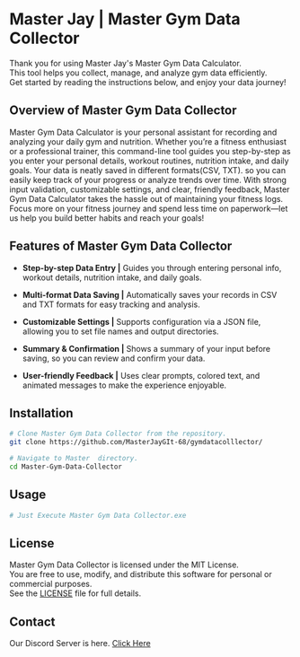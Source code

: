 # Master Jay | Master Gym Data Collector
Thank you for using Master Jay's Master Gym Data Calculator.  
This tool helps you collect, manage, and analyze gym data efficiently.    
Get started by reading the instructions below, and enjoy your data journey!

## Overview of Master Gym Data Collector
Master Gym Data Calculator is your personal assistant for recording and analyzing your daily gym and nutrition. Whether you’re a fitness enthusiast or a professional trainer, this command-line tool guides you step-by-step as you enter your personal details, workout routines, nutrition intake, and daily goals.
Your data is neatly saved in different formats(CSV, TXT). so you can easily keep track of your progress or analyze trends over time. With strong input validation, customizable settings, and clear, friendly feedback, Master Gym Data Calculator takes the hassle out of maintaining your fitness logs. Focus more on your fitness journey and spend less time on paperwork—let us help you build better habits and reach your goals!

## Features of Master Gym Data Collector
- **Step-by-step Data Entry |**
Guides you through entering personal info, workout details, nutrition intake, and daily goals.

- **Multi-format Data Saving |**
Automatically saves your records in CSV and TXT formats for easy tracking and analysis.

- **Customizable Settings |**
Supports configuration via a JSON file, allowing you to set file names and output directories.

- **Summary & Confirmation |**
Shows a summary of your input before saving, so you can review and confirm your data.

- **User-friendly Feedback |**
Uses clear prompts, colored text, and animated messages to make the experience enjoyable.

## Installation

```bash
# Clone Master Gym Data Collector from the repository.
git clone https://github.com/MasterJayGIt-68/gymdatacolllector/

# Navigate to Master  directory.
cd Master-Gym-Data-Collector
```

## Usage

```bash
# Just Execute Master Gym Data Collector.exe
```

## License
Master Gym Data Collector is licensed under the MIT License.  
You are free to use, modify, and distribute this software for personal or commercial purposes.  
See the [LICENSE](LICENSE) file for full details.

## Contact

Our Discord Server is here. [Click Here](https://discord.gg/KStpGTA9Vu)


